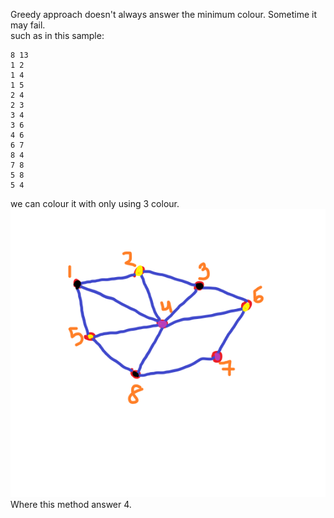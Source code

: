 Greedy approach doesn't always answer the minimum colour. Sometime it may fail. <br>
such as in this sample:<br>
```
8 13
1 2
1 4
1 5
2 4
2 3
3 4
3 6
4 6
6 7
8 4
7 8
5 8
5 4
```
we can colour it with only using 3 colour.<br>
![min_colour](graph_coloring_sample1.png) <br>
Where this method answer 4.
